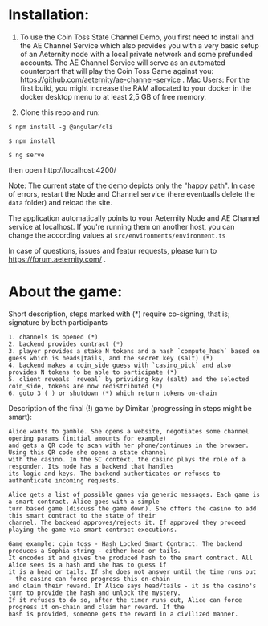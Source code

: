 # Installation: 

1. To use the Coin Toss State Channel Demo, you first need to install and the AE Channel Service which also provides you with a very basic setup of an Aeternity node with a local private network and some prefunded accounts. The AE Channel Service will serve as an automated counterpart that will play the Coin Toss Game against you: https://github.com/aeternity/ae-channel-service . Mac Users: For the first build, you might increase the RAM allocated to your docker in the docker desktop menu to at least 2,5 GB of free memory.

2. Clone this repo and run:

```
$ npm install -g @angular/cli

$ npm install

$ ng serve
```
then open http://localhost:4200/

Note: The current state of the demo depicts only the "happy path". In case of errors, restart the Node and Channel service (here eventualls delete the `data` folder) and reload the site.

The application automatically points to your Aeternity Node and AE Channel service at localhost. If you're running them on another host, you can change the according values at `src/environments/environment.ts `

In case of questions, issues and featur requests, please turn to https://forum.aeternity.com/ .

# About the game:

Short description, steps marked with (*) require co-signing, that is; signature by both participants 
```
1. channels is opened (*)
2. backend provides contract (*)
3. player provides a stake N tokens and a hash `compute_hash` based on guess which is heads|tails, and the secret key (salt) (*)
4. backend makes a coin_side guess with `casino_pick` and also provides N tokens to be able to participate (*)
5. client reveals `reveal` by prividing key (salt) and the selected coin_side, tokens are now redistributed (*)
6. goto 3 ( ) or shutdown (*) which return tokens on-chain
```

Description of the final (!) game by Dimitar (progressing in steps might be smart):

```
Alice wants to gamble. She opens a website, negotiates some channel opening params (initial amounts for example) 
and gets a QR code to scan with her phone/continues in the browser. Using this QR code she opens a state channel 
with the casino. In the SC context, the casino plays the role of a responder. Its node has a backend that handles 
its logic and keys. The backend authenticates or refuses to authenticate incoming requests.

Alice gets a list of possible games via generic messages. Each game is a smart contract. Alice goes with a simple 
turn based game (discuss the game down). She offers the casino to add this smart contract to the state of their 
channel. The backend approves/rejects it. If approved they proceed playing the game via smart contract executions.

Game example: coin toss - Hash Locked Smart Contract. The backend produces a Sophia string - either head or tails. 
It encodes it and gives the produced hash to the smart contract. All Alice sees is a hash and she has to guess if 
it is a head or tails. If she does not answer until the time runs out - the casino can force progress this on-chain 
and claim their reward. If Alice says head/tails - it is the casino's turn to provide the hash and unlock the mystery. 
If it refuses to do so, after the timer runs out, Alice can force progress it on-chain and claim her reward. If the 
hash is provided, someone gets the reward in a civilized manner.
```
